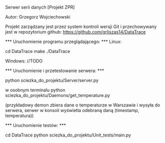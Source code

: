Serwer serii danych [Projekt ZPR]

Autor:
Grzegorz Wojciechowski

Projekt zarządzany jest przez system kontroli wersji Git i przechowywany jest w repozytorium github:
https://github.com/grliszas14/DataTrace

*** Uruchomienie programu przeglądającego: ***
Linux:

cd DataTrace
make
./DataTrace

Windows:
//TODO

*** Uruchomienie i przetestowanie serwera: ***

python sciezka_do_projektu/Server/server.py

w osobnym terminalu
python sciezka_do_projektu/Daemons/get_temperature.py

(przykładowy demon zbiera dane o temperaturze w Warszawie i wysyła do serwera, serwer w konsoli wyświetla odebraną daną (timestamp, temperatura))

*** Uruchomienie testów: ***

cd DataTrace
python sciezka_do_projektu/Unit_tests/main.py
